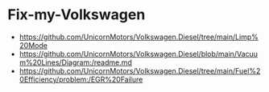 # Fix-my-Volkswagen
- https://github.com/UnicornMotors/Volkswagen.Diesel/tree/main/Limp%20Mode
- https://github.com/UnicornMotors/Volkswagen.Diesel/blob/main/Vacuum%20Lines/Diagram:/readme.md
- https://github.com/UnicornMotors/Volkswagen.Diesel/tree/main/Fuel%20Efficiency/problem:/EGR%20Failure
